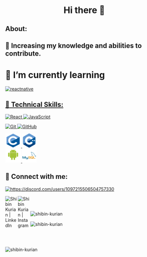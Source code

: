 <h1 align="center">
 Hi there 👋
  </h1>

<!--
**shibin-kurian/shibin-kurian** is a ✨ _special_ ✨ repository because its `README.md` (this file) appears on your GitHub profile.

Here are some ideas to get you started:

- 🔭 I’m currently working on ...
- 🌱 I’m currently learning  <a href="https://reactnative.dev/" target="_blank" rel="noreferrer"> <img src="https://reactnative.dev/img/header_logo.svg" alt="reactnative" width="40" height="40"/> 
- 👯 I’m looking to collaborate on ...
- 🤔 I’m looking for help with ...
- 💬 Ask me about ...
- 📫 How to reach me: ...
- 😄 Pronouns: ...
- ⚡ Fun fact: ...

-->
<h2>About:</h2>

## 🔭 Increasing my knowledge and abilities to contribute.
# 🌱 I’m currently learning  
<a href="https://reactnative.dev/" target="_blank" rel="noreferrer"> <img src="https://reactnative.dev/img/header_logo.svg" alt="reactnative" width="50" height="50"/> 

## 💼 Technical Skills:
![React](https://img.shields.io/badge/react-%2320232a.svg?style=for-the-badge&logo=react&logoColor=%2361DAFB)
![JavaScript](https://img.shields.io/badge/javascript-%23323330.svg?style=for-the-badge&logo=javascript&logoColor=%23F7DF1E)

![Git](https://img.shields.io/badge/git-%23F05033.svg?style=for-the-badge&logo=git&logoColor=white)
![GitHub](https://img.shields.io/badge/github-%23121011.svg?style=for-the-badge&logo=github&logoColor=white)

<p align="left"> <a href="https://www.cprogramming.com/" target="_blank" rel="noreferrer"> <img src="https://raw.githubusercontent.com/devicons/devicon/master/icons/c/c-original.svg" alt="c" width="50" height="45"/> </a> <a href="https://www.w3schools.com/cpp/" target="_blank" rel="noreferrer"> <img src="https://raw.githubusercontent.com/devicons/devicon/master/icons/cplusplus/cplusplus-original.svg" alt="cplusplus" width="45" height="45"/> </a></br><a href="https://developer.android.com" target="_blank" rel="noreferrer"> <img src="https://raw.githubusercontent.com/devicons/devicon/master/icons/android/android-original-wordmark.svg" alt="android" width="50" height="45"/> </a><a href="https://www.mysql.com/" target="_blank" rel="noreferrer"> <img src="https://raw.githubusercontent.com/devicons/devicon/master/icons/mysql/mysql-original-wordmark.svg" alt="mysql" width="45" height="45"/> </a> </p>

## 🤝 Connect with me:

<p>
<a href="https://discord.com/users/1097215506504757330" target="blank"><img align="center" src="https://user-images.githubusercontent.com/126944196/235486646-e79b6c1f-ef18-4f87-a6eb-cf302c7f972b.gif" alt="https://discord.com/users/1097215506504757330" height="56" width="54" /></a></p>
<p>
<a href="https://www.linkedin.com/in/shibin-kurian"><img align="left" src="https://raw.githubusercontent.com/yushi1007/yushi1007/main/images/linkedin.svg" alt="Shibin Kurian | LinkedIn" width="40px"/></a>
<a href="https://www.instagram.com/shibin_kurian_sbk/"><img align="left" src="https://cdn.iconscout.com/icon/free/png-64/instagram-216-721958.png" alt="Shibin Kurian | Instagram" width="40px"/></a></br></p>





<p></br><img align="left" src="https://github-readme-stats.vercel.app/api/top-langs?username=shibin-kurian&show_icons=true&locale=en&layout=compact" alt="shibin-kurian" /></p>

<p>&nbsp;</br><img align="center" src="https://github-readme-stats.vercel.app/api?username=shibin-kurian&show_icons=true&locale=en" alt="shibin-kurian" /></p>
</br>
<p></br><img align="center" src="https://github-readme-streak-stats.herokuapp.com/?user=shibin-kurian&" alt="shibin-kurian" /></p>
